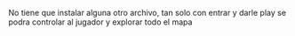 No tiene que instalar alguna otro archivo, tan solo con entrar y darle play se podra controlar al jugador y explorar todo el mapa
